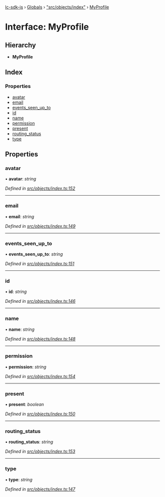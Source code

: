 [lc-sdk-js](../README.md) › [Globals](../globals.md) › ["src/objects/index"](../modules/_src_objects_index_.md) › [MyProfile](_src_objects_index_.myprofile.md)

# Interface: MyProfile

## Hierarchy

* **MyProfile**

## Index

### Properties

* [avatar](_src_objects_index_.myprofile.md#avatar)
* [email](_src_objects_index_.myprofile.md#email)
* [events_seen_up_to](_src_objects_index_.myprofile.md#events_seen_up_to)
* [id](_src_objects_index_.myprofile.md#id)
* [name](_src_objects_index_.myprofile.md#name)
* [permission](_src_objects_index_.myprofile.md#permission)
* [present](_src_objects_index_.myprofile.md#present)
* [routing_status](_src_objects_index_.myprofile.md#routing_status)
* [type](_src_objects_index_.myprofile.md#type)

## Properties

###  avatar

• **avatar**: *string*

*Defined in [src/objects/index.ts:152](https://github.com/livechat/lc-sdk-js/blob/5281c0a/src/objects/index.ts#L152)*

___

###  email

• **email**: *string*

*Defined in [src/objects/index.ts:149](https://github.com/livechat/lc-sdk-js/blob/5281c0a/src/objects/index.ts#L149)*

___

###  events_seen_up_to

• **events_seen_up_to**: *string*

*Defined in [src/objects/index.ts:151](https://github.com/livechat/lc-sdk-js/blob/5281c0a/src/objects/index.ts#L151)*

___

###  id

• **id**: *string*

*Defined in [src/objects/index.ts:146](https://github.com/livechat/lc-sdk-js/blob/5281c0a/src/objects/index.ts#L146)*

___

###  name

• **name**: *string*

*Defined in [src/objects/index.ts:148](https://github.com/livechat/lc-sdk-js/blob/5281c0a/src/objects/index.ts#L148)*

___

###  permission

• **permission**: *string*

*Defined in [src/objects/index.ts:154](https://github.com/livechat/lc-sdk-js/blob/5281c0a/src/objects/index.ts#L154)*

___

###  present

• **present**: *boolean*

*Defined in [src/objects/index.ts:150](https://github.com/livechat/lc-sdk-js/blob/5281c0a/src/objects/index.ts#L150)*

___

###  routing_status

• **routing_status**: *string*

*Defined in [src/objects/index.ts:153](https://github.com/livechat/lc-sdk-js/blob/5281c0a/src/objects/index.ts#L153)*

___

###  type

• **type**: *string*

*Defined in [src/objects/index.ts:147](https://github.com/livechat/lc-sdk-js/blob/5281c0a/src/objects/index.ts#L147)*
